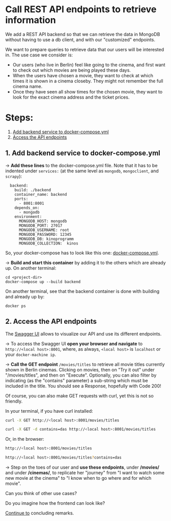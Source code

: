 # Call REST API endpoints to retrieve information

We add a REST API backend so that we can retrieve the data in MongoDB without having to use a db client, and with our "customized" endpoints. 

We want to prepare queries to retrieve data that our users will be interested in. The use case we consider is:
* Our users (who live in Berlin) feel like going to the cinema, and first want to check out which movies are being played these days.
* When the users have chosen a movie, they want to check at which times it is shown in a cinema closeby. They might not remember the full cinema name.
* Once they have seen all show times for the chosen movie, they want to look for the exact cinema address and the ticket prices.


# Steps:

1. [Add backend service to docker-compose.yml](#step1)
2. [Access the API endpoints](#step2)


## 1. Add backend service to docker-compose.yml <a name="step1"></a>

&#8594; **Add these lines** to the docker-compose.yml file. Note that it has to be indented under `services:` (at the same level as `mongodb`, `mongoclient`, and `scrapy`):

```
  backend:
    build: ./backend
    container_name: backend
    ports:
      - 8001:8001
    depends_on:
      - mongodb
    environment:
      MONGODB_HOST: mongodb
      MONGODB_PORT: 27017
      MONGODB_USERNAME: root
      MONGODB_PASSWORD: 12345
      MONGODB_DB: kinoprogramm
      MONGODB_COLLECTION:  kinos
```

So, your docker-compose has to look like this one: [docker-compose.yml](docker-compose.yml).

&#8594; **Build and start this container** by adding it to the others which are already up. On another terminal:

```
cd <project-dir>
docker-compose up --build backend
```

On another terminal, see that the backend container is done with building and already up by:

```
docker ps
```


## 2. Access the API endpoints <a name="step2"></a>

The [Swagger UI](https://flask-restplus.readthedocs.io/en/stable/swagger.html) allows to visualize our API and use its different endpoints.

&#8594; To access the Swagger UI **open your browser and navigate** to `http://<local host>:8001`, where, as always, `<local host>` is `localhost` or your `docker-machine ip`.

&#8594; **Call the GET endpoint** `/movies/titles` to retrieve all movie titles currently shown in Berlin cinemas. Clicking on movies, then on "Try it out" under "/movies/titles", and then on "Execute". Optionally, you can also filter by indicating (as the "contains" parameter) a sub-string which must be included in the title. You should see a Response, hopefully with Code 200!

Of course, you can also make GET requests with curl, yet this is not so friendly. 

In your terminal, if you have curl installed:

```bash
curl -X GET http://<local host>:8001/movies/titles

curl -X GET -d contains=das http://<local host>:8001/movies/titles
```

Or, in the browser:

```bash
http://<local host>:8001/movies/titles

http://<local host>:8001/movies/titles?contains=das
```

&#8594; Step on the toes of our user and **use these endpoints**, under **/movies/** and under **/cinemas/**, to replicate her "journey" from "I want to watch some new movie at the cinema" to "I know when to go where and for which movie".

Can you think of other use cases? 

Do you imagine how the frontend can look like?

[Continue to](../concluding_remarks.md) concluding remarks.
